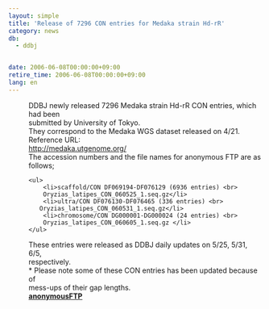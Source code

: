 ```yaml
---
layout: simple
title: 'Release of 7296 CON entries for Medaka strain Hd-rR'
category: news
db:
  - ddbj


date: 2006-06-08T00:00:00+09:00
retire_time: 2006-06-08T00:00:00+09:00
lang: en
---
```


<html>
<dd>DDBJ newly released 7296 Medaka strain Hd-rR CON entries, which had been<br> submitted by University of Tokyo.<br> They correspond to the Medaka WGS dataset released on 4/21.
<dd>Reference URL:<br> <a href="http://medaka.utgenome.org/" target="_blank">http://medaka.utgenome.org/</a>
<dd>The accession numbers and the file names for anonymous FTP are as follows;
<dd>

    <ul>
        <li>scaffold/CON DF069194-DF076129 (6936 entries) <br>     Oryzias_latipes_CON_060525_1.seq.gz</li>
        <li>ultra/CON DF076130-DF076465 (336 entries) <br>    Oryzias_latipes_CON_060531_1.seq.gz</li>
        <li>chromosome/CON DG000001-DG000024 (24 entries) <br>     Oryzias_latipes_CON_060605_1.seq.gz </li>
    </ul>
<dd>These entries were released as DDBJ daily updates on 5/25, 5/31, 6/5,<br> respectively.
<dd>* Please note some of these CON entries has been updated because of<br> mess-ups of their gap lengths.
<dd><b><a href="https://ddbj.nig.ac.jp/public/ddbj_database/mass/Oryzias_latipes_CON/">anonymousFTP</a></b></dd>
</dd>
</dd>
</dd>
</dd>
</dd>
</dd>
</html>
